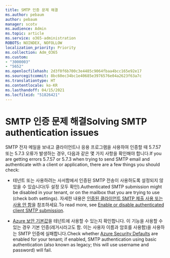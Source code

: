 ```yaml
---
title: SMTP 인증 문제 해결
ms.author: pebaum
author: pebaum
manager: scotv
ms.audience: Admin
ms.topic: article
ms.service: o365-administration
ROBOTS: NOINDEX, NOFOLLOW
localization_priority: Priority
ms.collection: Adm_O365
ms.custom:
- "3000003"
- "5652"
ms.openlocfilehash: 2d3f0f6b700c3e4485c9064fbaa4bcc165e92e17
ms.sourcegitcommit: 8bc60ec34bc1e40685e3976576e04a2623f63a7c
ms.translationtype: HT
ms.contentlocale: ko-KR
ms.lasthandoff: 04/15/2021
ms.locfileid: "51826421"
---
```

# <a name="solving-smtp-authentication-issues"></a><span data-ttu-id="213be-102">SMTP 인증 문제 해결</span><span class="sxs-lookup"><span data-stu-id="213be-102">Solving SMTP authentication issues</span></span>

<span data-ttu-id="213be-103">SMTP 전자 메일을 보내고 클라이언트나 응용 프로그램을 사용하여 인증할 때 5.7.57 또는 5.7.3 오류가 발생하는 경우, 다음과 같은 몇 가지 사항을 확인해야 합니다.</span><span class="sxs-lookup"><span data-stu-id="213be-103">If you are getting errors 5.7.57 or 5.7.3 when trying to send SMTP email and authenticate with a client or application, there are a few things you should check:</span></span>

- <span data-ttu-id="213be-104">테넌트 또는 사용하려는 사서함에서 인증된 SMTP 전송이 사용하도록 설정되지 않았을 수 있습니다(두 설정 모두 확인).</span><span class="sxs-lookup"><span data-stu-id="213be-104">Authenticated SMTP submission might be disabled in your tenant, or on the mailbox that you are trying to use (check both settings).</span></span> <span data-ttu-id="213be-105">자세한 내용은 [인증된 클라이언트 SMTP 제출 사용 또는 사용 안 함](https://docs.microsoft.com/exchange/clients-and-mobile-in-exchange-online/authenticated-client-smtp-submission)을 참조하세요.</span><span class="sxs-lookup"><span data-stu-id="213be-105">To read more, see [Enable or disable authenticated client SMTP submission](https://docs.microsoft.com/exchange/clients-and-mobile-in-exchange-online/authenticated-client-smtp-submission).</span></span>

- <span data-ttu-id="213be-106">[Azure 보안 기본값](https://docs.microsoft.com/azure/active-directory/fundamentals/concept-fundamentals-security-defaults)을 테넌트에 사용할 수 있는지 확인합니다. 이 기능을 사용할 수 있는 경우 기본 인증(레거시라고도 함. 이는 사용자 이름과 암호를 사용함)을 사용하는 SMTP 인증에 실패합니다.</span><span class="sxs-lookup"><span data-stu-id="213be-106">Check whether [Azure Security Defaults](https://docs.microsoft.com/azure/active-directory/fundamentals/concept-fundamentals-security-defaults) are enabled for your tenant; if enabled, SMTP authentication using basic authentication (also known as legacy; this will use username and password) will fail.</span></span>
